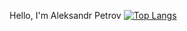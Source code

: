 Hello, I'm Aleksandr Petrov
[![Top Langs](https://github-readme-stats.vercel.app/api/top-langs/?username=AlPetrovv)](https://github.com/anuraghazra/github-readme-stats)
